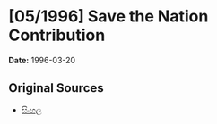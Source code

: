# [05/1996] Save the Nation Contribution

**Date:** 1996-03-20

## Original Sources

- [සිංහල](https://documents.gov.lk/view/acts/1996/3/05-1996_S.pdf)
